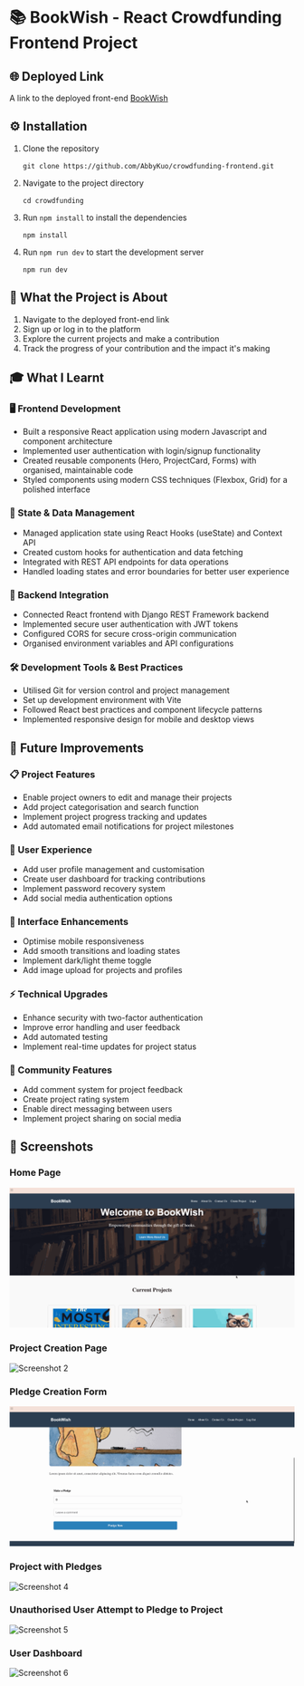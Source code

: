 # 📚 BookWish - React Crowdfunding Frontend Project

## 🌐 Deployed Link

A link to the deployed front-end  [BookWish](https://bookwish-crowdfunding.netlify.app)

## ⚙️ Installation

1. Clone the repository
   ```
   git clone https://github.com/AbbyKuo/crowdfunding-frontend.git
   ```
2. Navigate to the project directory
   ```
   cd crowdfunding
   ```
3. Run `npm install` to install the dependencies
   ```
   npm install
   ```
4. Run `npm run dev` to start the development server
   ```
   npm run dev
   ```

## 🎯 What the Project is About

1. Navigate to the deployed front-end link
2. Sign up or log in to the platform
3. Explore the current projects and make a contribution
4. Track the progress of your contribution and the impact it's making

## 🎓 What I Learnt

### 🖥️ Frontend Development
- Built a responsive React application using modern Javascript and component architecture
- Implemented user authentication with login/signup functionality
- Created reusable components (Hero, ProjectCard, Forms) with organised, maintainable code
- Styled components using modern CSS techniques (Flexbox, Grid) for a polished interface

### 🔄 State & Data Management
- Managed application state using React Hooks (useState) and Context API
- Created custom hooks for authentication and data fetching
- Integrated with REST API endpoints for data operations
- Handled loading states and error boundaries for better user experience

### 🔌 Backend Integration
- Connected React frontend with Django REST Framework backend
- Implemented secure user authentication with JWT tokens
- Configured CORS for secure cross-origin communication
- Organised environment variables and API configurations

### 🛠️ Development Tools & Best Practices
- Utilised Git for version control and project management
- Set up development environment with Vite
- Followed React best practices and component lifecycle patterns
- Implemented responsive design for mobile and desktop views

## 🚀 Future Improvements

### 📋 Project Features
- Enable project owners to edit and manage their projects
- Add project categorisation and search function
- Implement project progress tracking and updates
- Add automated email notifications for project milestones

### 👤 User Experience
- Add user profile management and customisation
- Create user dashboard for tracking contributions
- Implement password recovery system
- Add social media authentication options

### 🎨 Interface Enhancements
- Optimise mobile responsiveness
- Add smooth transitions and loading states
- Implement dark/light theme toggle
- Add image upload for projects and profiles

### ⚡ Technical Upgrades
- Enhance security with two-factor authentication
- Improve error handling and user feedback
- Add automated testing
- Implement real-time updates for project status

### 🤝 Community Features
- Add comment system for project feedback
- Create project rating system
- Enable direct messaging between users
- Implement project sharing on social media

## 📸 Screenshots

### Home Page

![HomePage](./public/images/screenshots/HomePage.gif)

### Project Creation Page

![Screenshot 2](./public/screenshot2.png)

### Pledge Creation Form

![pledge_creation](./public/images/screenshots/pledge_creation.gif)

### Project with Pledges

![Screenshot 4](./public/screenshot4.png)

### Unauthorised User Attempt to Pledge to Project

![Screenshot 5](./public/screenshot5.png)

### User Dashboard

![Screenshot 6](./public/screenshot6.png)